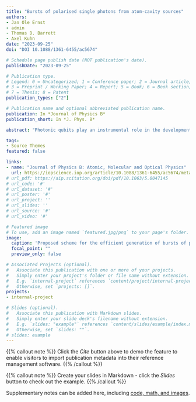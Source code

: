 ```yaml
---
title: "Bursts of polarised single photons from atom-cavity sources"
authors:
- Jan Ole Ernst
- admin
- Thomas D. Barrett
- Axel Kuhn
date: "2023-09-25"
doi: "DOI 10.1088/1361-6455/ac5674"

# Schedule page publish date (NOT publication's date).
publishDate: "2023-09-25"

# Publication type.
# Legend: 0 = Uncategorized; 1 = Conference paper; 2 = Journal article;
# 3 = Preprint / Working Paper; 4 = Report; 5 = Book; 6 = Book section;
# 7 = Thesis; 8 = Patent
publication_types: ["2"]

# Publication name and optional abbreviated publication name.
publication: In *Journal of Physics B*
publication_short: In *J. Phys. B*

abstract: "Photonic qubits play an instrumental role in the development of advanced quantum technologies, including quantum networking, boson sampling and measurement based quantum computing. A promising framework for the deterministic production of indistinguishable single photons is an atomic emitter coupled to a single mode of a high finesse optical cavity. Polarisation control is an important cornerstone, particularly when the polarisation defines the state of a quantum bit. Here, we propose a scheme for producing bursts of polarised single photons by coupling a generalised atomic emitter to an optical cavity, exploiting a particular choice of quantisation axis. In connection with two re-preparation methods, simulations predict ten-photon bursts coincidence count rates on the order of 1 kHz with single 87Rb atoms trapped in a state of the art optical cavity. This paves the way for novel n-photon experiments with atom-cavity sources."

tags:
- Source Themes
featured: false

links:
- name: "Journal of Physics B: Atomic, Molecular and Optical Physics"
  url: https://iopscience.iop.org/article/10.1088/1361-6455/ac5674/meta
# url_pdf: https://aip.scitation.org/doi/pdf/10.1063/5.0047145
# url_code: '#'
# url_dataset: '#'
# url_poster: '#'
# url_project: ''
# url_slides: ''
# url_source: '#'
# url_video: '#'

# Featured image
# To use, add an image named `featured.jpg/png` to your page's folder. 
image:
  caption: 'Proposed scheme for the efficient generation of bursts of polarised photons'
  focal_point: ""
  preview_only: false

# Associated Projects (optional).
#   Associate this publication with one or more of your projects.
#   Simply enter your project's folder or file name without extension.
#   E.g. `internal-project` references `content/project/internal-project/index.md`.
#   Otherwise, set `projects: []`.
projects:
- internal-project

# Slides (optional).
#   Associate this publication with Markdown slides.
#   Simply enter your slide deck's filename without extension.
#   E.g. `slides: "example"` references `content/slides/example/index.md`.
#   Otherwise, set `slides: ""`.
# slides: example
---
```


{{% callout note %}}
Click the *Cite* button above to demo the feature to enable visitors to import publication metadata into their reference management software.
{{% /callout %}}

{{% callout note %}}
Create your slides in Markdown - click the *Slides* button to check out the example.
{{% /callout %}}

Supplementary notes can be added here, including [code, math, and images](https://wowchemy.com/docs/writing-markdown-latex/).

